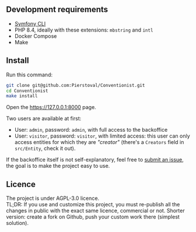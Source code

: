 
## Development requirements 

* [Symfony CLI](https://github.com/symfony-cli/symfony-cli)
* PHP 8.4, ideally with these extensions: `mbstring` and `intl`
* Docker Compose
* Make

## Install

Run this command:

```bash
git clone git@github.com:Pierstoval/Conventionist.git
cd Conventionist
make install
```

Open the https://127.0.0.1:8000 page.

Two users are available at first:

* User: `admin`, password: `admin`, with full access to the backoffice
* User: `visitor`, password: `visitor`, with limited access: this user can only access entities for which they are _"creator"_ (there's a `Creators` field in `src/Entity`, check it out).

If the backoffice itself is not self-explanatory, feel free to [submit an issue](https://github.com/pierstoval/Conventionist/issues/new), the goal is to make the project easy to use.

## Licence

The project is under AGPL-3.0 licence.<br>
TL;DR: If you use and customize this project, you must re-publish all the changes in public with the exact same licence, commercial or not. Shorter version: create a fork on Github, push your custom work there (simplest solution).

